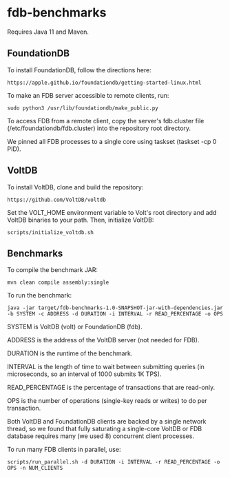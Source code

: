 # fdb-benchmarks

Requires Java 11 and Maven.

## FoundationDB

To install FoundationDB, follow the directions here:

    https://apple.github.io/foundationdb/getting-started-linux.html

To make an FDB server accessible to remote clients, run:

    sudo python3 /usr/lib/foundationdb/make_public.py

To access FDB from a remote client, copy the server's fdb.cluster file (/etc/foundationdb/fdb.cluster) into the repository root directory.

We pinned all FDB processes to a single core using taskset (taskset -cp 0 PID).

## VoltDB

To install VoltDB, clone and build the repository:

    https://github.com/VoltDB/voltdb

Set the VOLT_HOME environment variable to Volt's root directory and add VoltDB binaries to your path.  Then, initialize VoltDB:

    scripts/initialize_voltdb.sh

## Benchmarks

To compile the benchmark JAR:

    mvn clean compile assembly:single

To run the benchmark:

    java -jar target/fdb-benchmarks-1.0-SNAPSHOT-jar-with-dependencies.jar -b SYSTEM -c ADDRESS -d DURATION -i INTERVAL -r READ_PERCENTAGE -o OPS

SYSTEM is VoltDB (volt) or FoundationDB (fdb).

ADDRESS is the address of the VoltDB server (not needed for FDB).

DURATION is the runtime of the benchmark.

INTERVAL is the length of time to wait between submitting queries (in microseconds, so an interval of 1000 submits 1K TPS).

READ_PERCENTAGE is the percentage of transactions that are read-only.

OPS is the number of operations (single-key reads or writes) to do per transaction.

Both VoltDB and FoundationDB clients are backed by a single network thread, so we found that fully saturating a single-core VoltDB or FDB database requires many (we used 8) concurrent client processes.

To run many FDB clients in parallel, use:

```shell
scripts/run_parallel.sh -d DURATION -i INTERVAL -r READ_PERCENTAGE -o OPS -n NUM_CLIENTS
```